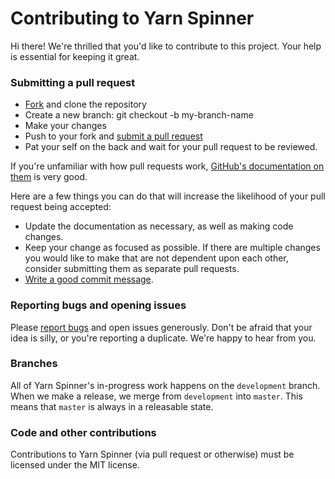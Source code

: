 # Contributing to Yarn Spinner

Hi there! We're thrilled that you'd like to contribute to this project. Your help is essential for keeping it great.

### Submitting a pull request

* [Fork](https://github.com/desplesda/YarnSpinner/fork) and clone the repository
* Create a new branch: git checkout -b my-branch-name
* Make your changes
* Push to your fork and [submit a pull request](https://github.com/desplesda/YarnSpinner/compare)
* Pat your self on the back and wait for your pull request to be reviewed.

If you're unfamiliar with how pull requests work, [GitHub's documentation on them](https://help.github.com/articles/using-pull-requests/) is very good.

Here are a few things you can do that will increase the likelihood of your pull request being accepted:

* Update the documentation as necessary, as well as making code changes.
* Keep your change as focused as possible. If there are multiple changes you would like to make that are not dependent upon each other, consider submitting them as separate pull requests.
* [Write a good commit message](http://tbaggery.com/2008/04/19/a-note-about-git-commit-messages.html).

### Reporting bugs and opening issues

Please [report bugs](https://github.com/desplesda/YarnSpinner/issues) and open issues generously. Don't be afraid that your idea is silly, or you're reporting a duplicate. We're happy to hear from you.

### Branches

All of Yarn Spinner's in-progress work happens on the `development` branch. When we make a release, we merge from `development` into `master`. This means that `master` is always in a releasable state.

### Code and other contributions

Contributions to Yarn Spinner (via pull request or otherwise) must be licensed under the MIT license.